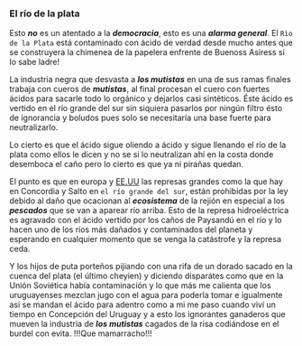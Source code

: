 ### El río de la plata

Esto ***no*** es un atentado a la ***democracia***, esto es una ***alarma general***.
El ```Rìo de la Plata``` está contaminado con ácido de verdad desde mucho
antes que se construyera la chimenea de la papelera enfrente de 
Buenoss Asiress si lo sabe ladre! 

La industria negra que desvasta a ***los mutistas*** en una de sus ramas 
finales trabaja con cueros de ***mutistas***, al final procesan el cuero 
con fuertes ácidos para sacarle todo lo orgánico y dejarlos casi 
sintéticos. Éste ácido es vertido en el río grande del sur sin siquiera
pasarlos por ningún filtro ésto de ignorancia y boludos pues solo se 
necesitaría una base fuerte para neutralizarlo.

Lo cierto es que el ácido sigue oliendo a ácido y sigue llenando el
río de la plata como ellos le dicen y no se si lo neutralizan ahí en la 
costa donde desemboca el caño pero lo cierto es que ya ni pirañas quedan.

El punto es que en europa y [EE.UU](http://adthe.net) las represas grandes como la que hay
en Concordia y Salto en ```el río grande del sur```, están prohibidas por la
ley debido al daño que ocacionan al ***ecosistema*** de la rejión en especial
a los ***pescados*** que se van a aparear río arriba. Esto de la represa 
hidroeléctrica es agravado con el ácido vertido por los caños de Paysandú
en el río y lo hacen uno de los ríos más dañados y contaminados del
planeta y esperando en cualquier momento que se venga la catástrofe y la represa ceda.

Y los hijos de puta porteños pijiando con una rifa de un dorado sacado
en la cuenca del plata (el último cheyien) y diciendo disparátes como
que en la Unión Soviética había contaminación y lo que más me calienta
que los uruguayenses mezclan jugo con el agua para poderla tomar e
igualmente así se mandan el ácido para adentro como a mi me paso cuando
viví un tiempo en Concepción del Uruguay y a esto los ignorantes
ganaderos que mueven la industria de ***los mutistas*** cagados de la risa
codiándose en el burdel con evita. !!!Que mamarracho!!!
